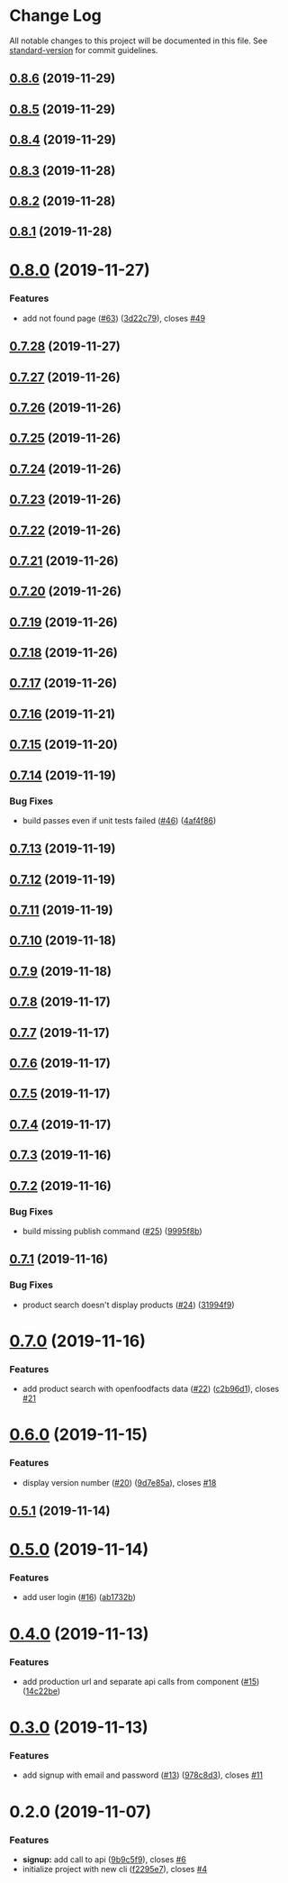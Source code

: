 # Change Log

All notable changes to this project will be documented in this file. See [standard-version](https://github.com/conventional-changelog/standard-version) for commit guidelines.

<a name="0.8.6"></a>
## [0.8.6](https://github.com/Sehsyha/crounch-front/compare/0.8.5...0.8.6) (2019-11-29)



<a name="0.8.5"></a>
## [0.8.5](https://github.com/Sehsyha/crounch-front/compare/0.8.4...0.8.5) (2019-11-29)



<a name="0.8.4"></a>
## [0.8.4](https://github.com/Sehsyha/crounch-front/compare/0.8.3...0.8.4) (2019-11-29)



<a name="0.8.3"></a>
## [0.8.3](https://github.com/Sehsyha/crounch-front/compare/0.8.2...0.8.3) (2019-11-28)



<a name="0.8.2"></a>
## [0.8.2](https://github.com/Sehsyha/crounch-front/compare/0.8.1...0.8.2) (2019-11-28)



<a name="0.8.1"></a>
## [0.8.1](https://github.com/Sehsyha/crounch-front/compare/0.8.0...0.8.1) (2019-11-28)



<a name="0.8.0"></a>
# [0.8.0](https://github.com/Sehsyha/crounch-front/compare/0.7.28...0.8.0) (2019-11-27)


### Features

* add not found page ([#63](https://github.com/Sehsyha/crounch-front/issues/63)) ([3d22c79](https://github.com/Sehsyha/crounch-front/commit/3d22c79)), closes [#49](https://github.com/Sehsyha/crounch-front/issues/49)



<a name="0.7.28"></a>
## [0.7.28](https://github.com/Sehsyha/crounch-front/compare/0.7.27...0.7.28) (2019-11-27)



<a name="0.7.27"></a>
## [0.7.27](https://github.com/Sehsyha/crounch-front/compare/0.7.26...0.7.27) (2019-11-26)



<a name="0.7.26"></a>
## [0.7.26](https://github.com/Sehsyha/crounch-front/compare/0.7.25...0.7.26) (2019-11-26)



<a name="0.7.25"></a>
## [0.7.25](https://github.com/Sehsyha/crounch-front/compare/0.7.24...0.7.25) (2019-11-26)



<a name="0.7.24"></a>
## [0.7.24](https://github.com/Sehsyha/crounch-front/compare/0.7.23...0.7.24) (2019-11-26)



<a name="0.7.23"></a>
## [0.7.23](https://github.com/Sehsyha/crounch-front/compare/0.7.22...0.7.23) (2019-11-26)



<a name="0.7.22"></a>
## [0.7.22](https://github.com/Sehsyha/crounch-front/compare/0.7.21...0.7.22) (2019-11-26)



<a name="0.7.21"></a>
## [0.7.21](https://github.com/Sehsyha/crounch-front/compare/0.7.20...0.7.21) (2019-11-26)



<a name="0.7.20"></a>
## [0.7.20](https://github.com/Sehsyha/crounch-front/compare/0.7.19...0.7.20) (2019-11-26)



<a name="0.7.19"></a>
## [0.7.19](https://github.com/Sehsyha/crounch-front/compare/0.7.18...0.7.19) (2019-11-26)



<a name="0.7.18"></a>
## [0.7.18](https://github.com/Sehsyha/crounch-front/compare/0.7.17...0.7.18) (2019-11-26)



<a name="0.7.17"></a>
## [0.7.17](https://github.com/Sehsyha/crounch-front/compare/0.7.16...0.7.17) (2019-11-26)



<a name="0.7.16"></a>
## [0.7.16](https://github.com/Sehsyha/crounch-front/compare/0.7.15...0.7.16) (2019-11-21)



<a name="0.7.15"></a>
## [0.7.15](https://github.com/Sehsyha/crounch-front/compare/0.7.14...0.7.15) (2019-11-20)



<a name="0.7.14"></a>
## [0.7.14](https://github.com/Sehsyha/crounch-front/compare/0.7.13...0.7.14) (2019-11-19)


### Bug Fixes

* build passes even if unit tests failed ([#46](https://github.com/Sehsyha/crounch-front/issues/46)) ([4af4f86](https://github.com/Sehsyha/crounch-front/commit/4af4f86))



<a name="0.7.13"></a>
## [0.7.13](https://github.com/Sehsyha/crounch-front/compare/0.7.12...0.7.13) (2019-11-19)



<a name="0.7.12"></a>
## [0.7.12](https://github.com/Sehsyha/crounch-front/compare/0.7.11...0.7.12) (2019-11-19)



<a name="0.7.11"></a>
## [0.7.11](https://github.com/Sehsyha/crounch-front/compare/0.7.10...0.7.11) (2019-11-19)



<a name="0.7.10"></a>
## [0.7.10](https://github.com/Sehsyha/crounch-front/compare/0.7.9...0.7.10) (2019-11-18)



<a name="0.7.9"></a>
## [0.7.9](https://github.com/Sehsyha/crounch-front/compare/0.7.8...0.7.9) (2019-11-18)



<a name="0.7.8"></a>
## [0.7.8](https://github.com/Sehsyha/crounch-front/compare/0.7.7...0.7.8) (2019-11-17)



<a name="0.7.7"></a>
## [0.7.7](https://github.com/Sehsyha/crounch-front/compare/0.7.6...0.7.7) (2019-11-17)



<a name="0.7.6"></a>
## [0.7.6](https://github.com/Sehsyha/crounch-front/compare/0.7.5...0.7.6) (2019-11-17)



<a name="0.7.5"></a>
## [0.7.5](https://github.com/Sehsyha/crounch-front/compare/0.7.4...0.7.5) (2019-11-17)



<a name="0.7.4"></a>
## [0.7.4](https://github.com/Sehsyha/crounch-front/compare/0.7.3...0.7.4) (2019-11-17)



<a name="0.7.3"></a>
## [0.7.3](https://github.com/Sehsyha/crounch-front/compare/0.7.2...0.7.3) (2019-11-16)



<a name="0.7.2"></a>
## [0.7.2](https://github.com/Sehsyha/crounch-front/compare/0.7.1...0.7.2) (2019-11-16)


### Bug Fixes

* build missing publish command ([#25](https://github.com/Sehsyha/crounch-front/issues/25)) ([9995f8b](https://github.com/Sehsyha/crounch-front/commit/9995f8b))



<a name="0.7.1"></a>
## [0.7.1](https://github.com/Sehsyha/crounch-front/compare/0.7.0...0.7.1) (2019-11-16)


### Bug Fixes

* product search doesn't display products ([#24](https://github.com/Sehsyha/crounch-front/issues/24)) ([31994f9](https://github.com/Sehsyha/crounch-front/commit/31994f9))



<a name="0.7.0"></a>
# [0.7.0](https://github.com/Sehsyha/crounch-front/compare/0.6.0...0.7.0) (2019-11-16)


### Features

* add product search with openfoodfacts data ([#22](https://github.com/Sehsyha/crounch-front/issues/22)) ([c2b96d1](https://github.com/Sehsyha/crounch-front/commit/c2b96d1)), closes [#21](https://github.com/Sehsyha/crounch-front/issues/21)



<a name="0.6.0"></a>
# [0.6.0](https://github.com/Sehsyha/crounch-front/compare/0.5.1...0.6.0) (2019-11-15)


### Features

* display version number ([#20](https://github.com/Sehsyha/crounch-front/issues/20)) ([9d7e85a](https://github.com/Sehsyha/crounch-front/commit/9d7e85a)), closes [#18](https://github.com/Sehsyha/crounch-front/issues/18)



<a name="0.5.1"></a>
## [0.5.1](https://github.com/Sehsyha/crounch-front/compare/0.5.0...0.5.1) (2019-11-14)



<a name="0.5.0"></a>
# [0.5.0](https://github.com/Sehsyha/crounch-front/compare/0.4.0...0.5.0) (2019-11-14)


### Features

* add user login ([#16](https://github.com/Sehsyha/crounch-front/issues/16)) ([ab1732b](https://github.com/Sehsyha/crounch-front/commit/ab1732b))



<a name="0.4.0"></a>
# [0.4.0](https://github.com/Sehsyha/crounch-front/compare/0.3.0...0.4.0) (2019-11-13)


### Features

* add production url and separate api calls from component ([#15](https://github.com/Sehsyha/crounch-front/issues/15)) ([14c22be](https://github.com/Sehsyha/crounch-front/commit/14c22be))



<a name="0.3.0"></a>
# [0.3.0](https://github.com/Sehsyha/crounch-front/compare/0.2.0...0.3.0) (2019-11-13)


### Features

* add signup with email and password ([#13](https://github.com/Sehsyha/crounch-front/issues/13)) ([978c8d3](https://github.com/Sehsyha/crounch-front/commit/978c8d3)), closes [#11](https://github.com/Sehsyha/crounch-front/issues/11)



<a name="0.2.0"></a>
# 0.2.0 (2019-11-07)


### Features

* **signup:** add call to api ([9b9c5f9](https://github.com/Sehsyha/crounch-front/commit/9b9c5f9)), closes [#6](https://github.com/Sehsyha/crounch-front/issues/6)
* initialize project with new cli ([f2295e7](https://github.com/Sehsyha/crounch-front/commit/f2295e7)), closes [#4](https://github.com/Sehsyha/crounch-front/issues/4)
